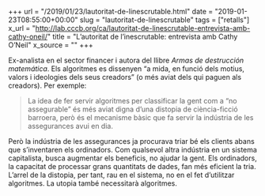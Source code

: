+++
url = "/2019/01/23/lautoritat-de-linescrutable.html"
date = "2019-01-23T08:55:00+00:00"
slug = "lautoritat-de-linescrutable"
tags = ["retalls"]
x_url = "http://lab.cccb.org/ca/lautoritat-de-linescrutable-entrevista-amb-cathy-oneil/"
title = "L’autoritat de l’inescrutable: entrevista amb Cathy O’Neil"
x_source = ""
+++


Ex-analista en el sector financer i autora del llibre *Armas de destrucción matemática*. Els algoritmes es dissenyen “a mida, en funció dels motius, valors i ideologies dels seus creadors” (o més aviat dels qui paguen als creadors). Per exemple:

> La idea de fer servir algoritmes per classificar la gent com a “no assegurable” és més aviat digna d’una distopia de ciència-ficció barroera, però és el mecanisme bàsic que fa servir la indústria de les assegurances avui en dia.

Però la indústria de les assegurances ja procurava triar bé els clients abans que s’inventaren els ordinadors. Com qualsevol altra indústria en un sistema capitalista, busca augmentar els beneficis, no ajudar la gent. Els ordinadors, la capacitat de processar grans quantitats de dades, fan més eficient la tria. L’arrel de la distopia, per tant, rau en el sistema, no en el fet d’utilitzar algoritmes. La utopia també necessitarà algoritmes.

